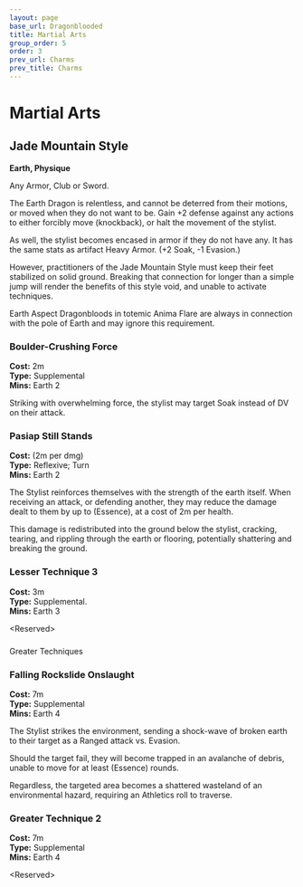 ```yaml
---
layout: page
base_url: Dragonblooded
title: Martial Arts
group_order: 5
order: 3
prev_url: Charms
prev_title: Charms
---
```


Martial Arts
============

Jade Mountain Style
-------------------

**Earth, Physique**

Any Armor, Club or Sword.

The Earth Dragon is relentless, and cannot be deterred from their
motions, or moved when they do not want to be. Gain +2 defense against
any actions to either forcibly move (knockback), or halt the movement of
the stylist.

As well, the stylist becomes encased in armor if they do not have any.
It has the same stats as artifact Heavy Armor. (+2 Soak, -1 Evasion.)

However, practitioners of the Jade Mountain Style must keep their feet
stabilized on solid ground. Breaking that connection for longer than a
simple jump will render the benefits of this style void, and unable to
activate techniques.

Earth Aspect Dragonbloods in totemic Anima Flare are always in
connection with the pole of Earth and may ignore this requirement.

### Boulder-Crushing Force

**Cost:** 2m  
**Type:** Supplemental  
**Mins:** Earth 2

Striking with overwhelming force, the stylist may target Soak instead of
DV on their attack.

### Pasiap Still Stands

**Cost:** (2m per dmg)  
**Type:** Reflexive; Turn  
**Mins:** Earth 2

The Stylist reinforces themselves with the strength of the earth itself.
When receiving an attack, or defending another, they may reduce the
damage dealt to them by up to (Essence), at a cost of 2m per health.

This damage is redistributed into the ground below the stylist,
cracking, tearing, and rippling through the earth or flooring,
potentially shattering and breaking the ground.

### Lesser Technique 3

**Cost:** 3m  
**Type:** Supplemental.  
**Mins:** Earth 3

&lt;Reserved&gt;

### 

<div class="greater_charm">Greater Techniques</div>

### Falling Rockslide Onslaught

**Cost:** 7m  
**Type:** Supplemental  
**Mins:** Earth 4

The Stylist strikes the environment, sending a shock-wave of broken
earth to their target as a Ranged attack vs. Evasion.

Should the target fail, they will become trapped in an avalanche of
debris, unable to move for at least (Essence) rounds.

Regardless, the targeted area becomes a shattered wasteland of an
environmental hazard, requiring an Athletics roll to traverse.

### Greater Technique 2

**Cost:** 7m  
**Type:** Supplemental  
**Mins:** Earth 4

&lt;Reserved&gt;

### 
